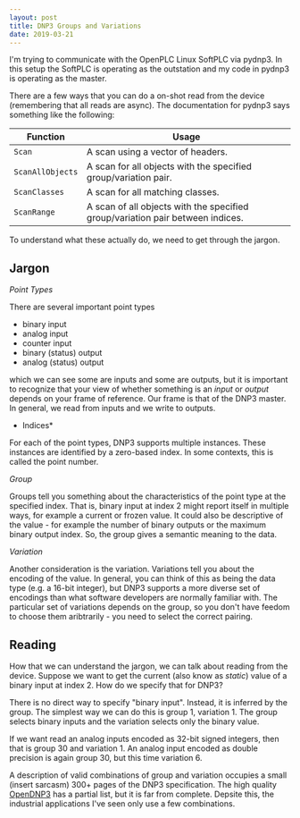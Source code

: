 ```yaml
---
layout: post
title: DNP3 Groups and Variations
date: 2019-03-21
---
```


I'm trying to communicate with the OpenPLC Linux SoftPLC via pydnp3. In this setup
the SoftPLC is operating as the outstation and my code in pydnp3 is operating as
the master.

There are a few ways that you can do a on-shot read from the device (remembering
that all reads are async). The documentation for pydnp3 says something like the following:

| Function         | Usage                                                           |
|------------------|-----------------------------------------------------------------|
| `Scan`           | A scan using a vector of headers.                               |
| `ScanAllObjects` | A scan for all objects with the specified group/variation pair. |
| `ScanClasses`    | A scan for all matching classes.                                |
| `ScanRange`      | A scan of all objects with the specified group/variation pair between indices. |

To understand what these actually do, we need to get through the jargon.

## Jargon

*Point Types*

There are several important point types

* binary input
* analog input
* counter input
* binary (status) output
* analog (status) output

which we can see some are inputs and some are outputs, but it is important to recognize
that your view of whether something is an _input_ or _output_ depends on your frame of
reference. Our frame is that of the DNP3 master. In general, we read from inputs and we
write to outputs.

* Indices*

For each of the point types, DNP3 supports multiple instances. These instances
are identified by a zero-based index. In some contexts, this is called the point number.

*Group*

Groups tell you something about the characteristics of the point type at the specified index.
That is, binary input at index 2 might report itself in multiple ways, for example a current
or frozen value. It could also be descriptive of the value - for example the number of binary
outputs or the maximum binary output index. So, the group gives a semantic meaning to the data.

*Variation*

Another consideration is the variation. Variations tell you about the encoding of the value.
In general, you can think of this as being the data type (e.g. a 16-bit integer), but DNP3
supports a more diverse set of encodings than what software developers are normally familiar with.
The particular set of variations depends on the group, so you don't have feedom to choose them
aribtrarily - you need to select the correct pairing.

## Reading

How that we can understand the jargon, we can talk about reading from the device. Suppose we
want to get the current (also know as _static_) value of a binary input at index 2. How do
we specify that for DNP3?

There is no direct way to specify "binary input". Instead, it is inferred by the group. The
simplest way we can do this is group 1, variation 1. The group selects binary inputs and
the variation selects only the binary value.

If we want read an analog inputs encoded as 32-bit signed integers, then that is group 30
and variation 1. An analog input encoded as double precision is again group 30, but this time
variation 6.

A description of valid combinations of group and variation occupies a small (insert sarcasm)
300+ pages of the DNP3 specification. The high quality [OpenDNP3](https://github.com/automatak/dnp3)
has a partial list, but it is far from complete. Depsite this, the industrial applications
I've seen only use a few combinations.
